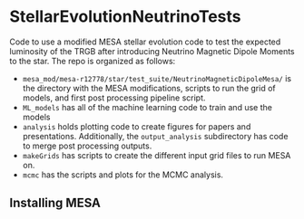 # StellarEvolutionNeutrinoTests

Code to use a modified MESA stellar evolution code to test
the expected luminosity of the TRGB after introducing Neutrino
 Magnetic Dipole Moments to the star. The repo is organized as follows:

* `mesa_mod/mesa-r12778/star/test_suite/NeutrinoMagneticDipoleMesa/` is the directory with the MESA modifications, scripts to run the grid of models, and first post processing pipeline script.
* `ML_models` has all of the machine learning code to train and use the models
* `analysis` holds plotting code to create figures for papers and presentations. Additionally, the `output_analysis` subdirectory has code to merge post processing outputs.
* `makeGrids` has scripts to create the different input grid files to run MESA on.
* `mcmc` has the scripts and plots for the MCMC analysis.

## Installing MESA
